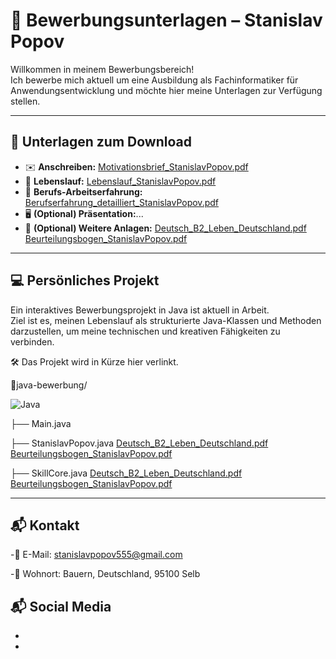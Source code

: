 # 💼 Bewerbungsunterlagen – Stanislav Popov

Willkommen in meinem Bewerbungsbereich!  
Ich bewerbe mich aktuell um eine Ausbildung als Fachinformatiker für Anwendungsentwicklung und möchte hier meine Unterlagen zur Verfügung stellen.

---

## 📄 Unterlagen zum Download

- ✉️ **Anschreiben:** [Motivationsbrief_StanislavPopov.pdf](./Motivationsbrief_StanislavPopov.pdf)
- 📃 **Lebenslauf:** [Lebenslauf_StanislavPopov.pdf](./Lebenslauf_StanislavPopov.pdf)
- 📃 **Berufs-Arbeitserfahrung:** [Berufserfahrung_detailliert_StanislavPopov.pdf](./Berufserfahrung_detailliert_StanislavPopov.pdf)
- 🖥️ **(Optional) Präsentation:**...
- 📎 **(Optional) Weitere Anlagen:** [Deutsch_B2_Leben_Deutschland.pdf](./Deutsch_B2_Leben_Deutschland.pdf) [Beurteilungsbogen_StanislavPopov.pdf](./Beurteilungsbogen_StanislavPopov.pdf)

---

## 💻 Persönliches Projekt

Ein interaktives Bewerbungsprojekt in Java ist aktuell in Arbeit.  
Ziel ist es, meinen Lebenslauf als strukturierte Java-Klassen und Methoden darzustellen, um meine technischen und kreativen Fähigkeiten zu verbinden.

🛠️ Das Projekt wird in Kürze hier verlinkt.

🧠java-bewerbung/ 

![Java](https://img.shields.io/badge/Code-Java-orange?logo=java)

├── Main.java

├── StanislavPopov.java [Deutsch_B2_Leben_Deutschland.pdf](./Deutsch_B2_Leben_Deutschland.pdf) [Beurteilungsbogen_StanislavPopov.pdf](./Beurteilungsbogen_StanislavPopov.pdf)

├── SkillCore.java [Deutsch_B2_Leben_Deutschland.pdf](./Deutsch_B2_Leben_Deutschland.pdf) [Beurteilungsbogen_StanislavPopov.pdf](./Beurteilungsbogen_StanislavPopov.pdf)

---

## 📬 Kontakt

-📧 E-Mail: stanislavpopov555@gmail.com

-📍 Wohnort: Bauern, Deutschland, 95100 Selb

## 📬 Social Media
-
-
